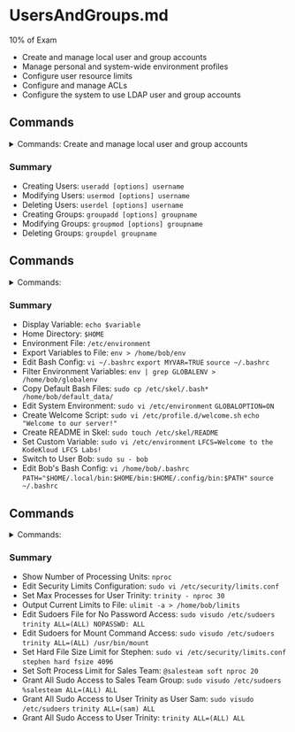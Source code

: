 # UsersAndGroups.md
10% of Exam

- Create and manage local user and group accounts
- Manage personal and system-wide environment profiles
- Configure user resource limits
- Configure and manage ACLs
- Configure the system to use LDAP user and group accounts



## Commands
<details><summary>Commands: Create and manage local user and group accounts</summary>
<p>
  
```bash
# https://www.redhat.com/sysadmin/linux-groups

sudo usermod -e 2030-03-01 jane

sudo useradd --system apachedev


sudo usermod -e "" jane

sudo useradd -s /bin/csh -m jack


sudo userdel -r jack

sudo change -d 0 jane
sudo chage --lastday 0 jane

sudo usermod -a -G developers jane


sudo groupadd -g 9875 cricket

sudo groupmod -n soccer cricket


sudo useradd -u 5322 -G soccer sam
# or
sudo useradd -G soccer sam  —uid 5322

sudo usermod -g rugby sam

sudo groupdel appdevs

sudo chage -W 2 jane
```

</p>
</details>

### Summary 
* Creating Users:
`useradd [options] username`
* Modifying Users:
`usermod [options] username`
* Deleting Users:
`userdel [options] username`
* Creating Groups:
`groupadd [options] groupname`
* Modifying Groups:
`groupmod [options] groupname`
* Deleting Groups:
`groupdel groupname`

## Commands
<details><summary>Commands:</summary>
<p>
  
```bash
echo $variable

$HOME

/etc/environment

env > /home/bob/env


vi ~/.bashrc
export MYVAR=TRUE
source ~/.bashrc

env | grep GLOBALENV > /home/bob/globalenv

sudo cp /etc/skel/.bash* /home/bob/default_data/

sudo vi /etc/environment
GLOBALOPTION=ON
source /etc/environment

sudo vi /etc/profile.d/welcome.sh
echo "Welcome to our server!"

sudo touch /etc/skel/README

sudo vi /etc/environment
LFCS=Welcome to the KodeKloud LFCS Labs!
sudo su - bob

vi /home/bob/.bashrc
PATH="$HOME/.local/bin:$HOME/bin:$HOME/.config/bin:$PATH"
source ~/.bashrc

```

</p>
</details>

### Summary 
* Display Variable:
`echo $variable`
* Home Directory:
`$HOME`
* Environment File:
`/etc/environment`
* Export Variables to File:
`env > /home/bob/env`
* Edit Bash Config:
`vi ~/.bashrc`
`export MYVAR=TRUE`
`source ~/.bashrc`
* Filter Environment Variables:
`env | grep GLOBALENV > /home/bob/globalenv`
* Copy Default Bash Files:
`sudo cp /etc/skel/.bash* /home/bob/default_data/`
* Edit System Environment:
`sudo vi /etc/environment`
`GLOBALOPTION=ON`
* Create Welcome Script:
`sudo vi /etc/profile.d/welcome.sh`
`echo "Welcome to our server!"`
* Create README in Skel:
`sudo touch /etc/skel/README`
* Set Custom Variable:
`sudo vi /etc/environment`
`LFCS=Welcome to the KodeKloud LFCS Labs!`
* Switch to User Bob:
`sudo su - bob`
* Edit Bob's Bash Config:
`vi /home/bob/.bashrc`
`PATH="$HOME/.local/bin:$HOME/bin:$HOME/.config/bin:$PATH"`
`source ~/.bashrc`

## Commands
<details><summary>Commands:</summary>
<p>
  
```bash
nproc 

sudo vi /etc/security/limits.conf

trinity - nproc 30

ulimit -a > /home/bob/limits

sudo visudo /etc/sudoers
trinity    ALL=(ALL)   NOPASSWD: ALL

sudo visudo /etc/sudoers
trinity ALL=(ALL) /usr/bin/mount

sudo vi /etc/security/limits.conf
stephen hard fsize 4096

@salesteam     soft    nproc     20

sudo visudo /etc/sudoers
%salesteam     ALL=(ALL)     ALL

sudo visudo /etc/sudoers
trinity   ALL=(sam)   ALL

trinity ALL=(ALL) ALL

```

</p>
</details>


### Summary
* Show Number of Processing Units:
`nproc`
* Edit Security Limits Configuration:
`sudo vi /etc/security/limits.conf`
* Set Max Processes for User Trinity:
`trinity - nproc 30`
* Output Current Limits to File:
`ulimit -a > /home/bob/limits`
* Edit Sudoers File for No Password Access:
`sudo visudo /etc/sudoers`
`trinity ALL=(ALL) NOPASSWD: ALL`
* Edit Sudoers for Mount Command Access:
`sudo visudo /etc/sudoers`
`trinity ALL=(ALL) /usr/bin/mount`
* Set Hard File Size Limit for Stephen:
`sudo vi /etc/security/limits.conf`
`stephen hard fsize 4096`
* Set Soft Process Limit for Sales Team:
`@salesteam soft nproc 20`
* Grant All Sudo Access to Sales Team Group:
`sudo visudo /etc/sudoers`
`%salesteam ALL=(ALL) ALL`
* Grant All Sudo Access to User Trinity as User Sam:
`sudo visudo /etc/sudoers`
`trinity ALL=(sam) ALL`
* Grant All Sudo Access to User Trinity:
`trinity ALL=(ALL) ALL`



